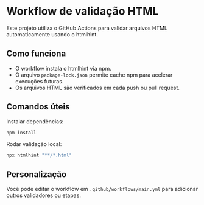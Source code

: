 # Workflow de validação HTML

Este projeto utiliza o GitHub Actions para validar arquivos HTML automaticamente usando o htmlhint.

## Como funciona
- O workflow instala o htmlhint via npm.
- O arquivo `package-lock.json` permite cache npm para acelerar execuções futuras.
- Os arquivos HTML são verificados em cada push ou pull request.

## Comandos úteis

Instalar dependências:
```bash
npm install
```

Rodar validação local:
```bash
npx htmlhint "**/*.html"
```

## Personalização
Você pode editar o workflow em `.github/workflows/main.yml` para adicionar outros validadores ou etapas.
